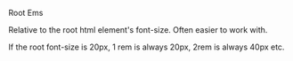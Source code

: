 Root Ems 

Relative to the root html element's font-size. Often easier to work with.

If the root font-size is 20px, 1 rem is always 20px, 2rem is always 40px etc. 